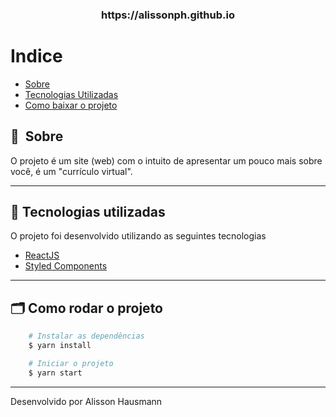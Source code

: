 <h3 align="center">
    https://alissonph.github.io
<h3 >

# Indice

- [Sobre](#-sobre)
- [Tecnologias Utilizadas](#-tecnologias-utilizadas)
- [Como baixar o projeto](#-como-baixar-o-projeto)

## 🔖&nbsp; Sobre

O projeto é um site (web) com o intuito de apresentar um pouco mais sobre você, é um "currículo virtual".

---

## 🚀 Tecnologias utilizadas

O projeto foi desenvolvido utilizando as seguintes tecnologias

- [ReactJS](https://reactjs.org)
- [Styled Components](https://styled-components.com)

---

## 🗂 Como rodar o projeto

```bash
    # Instalar as dependências
    $ yarn install

    # Iniciar o projeto
    $ yarn start
```

---

Desenvolvido por Alisson Hausmann